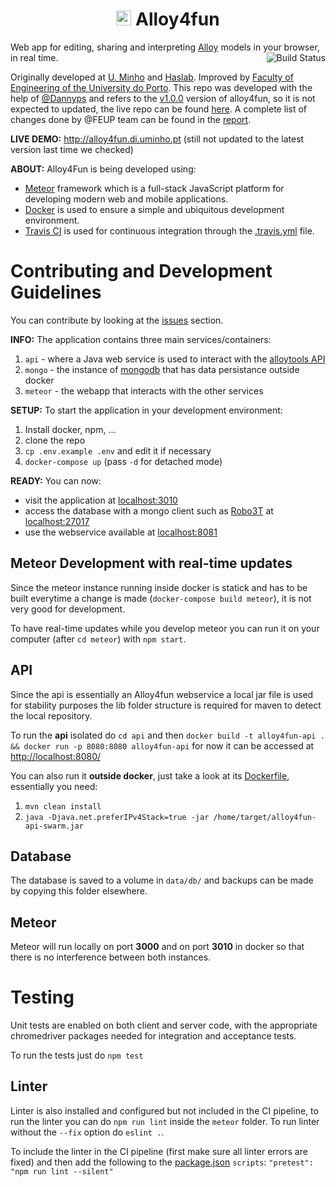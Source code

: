 <h1 align="center"><img src="/meteor/public/favicon.ico" height="24"> Alloy4fun</h1>

Web app for editing, sharing and interpreting [Alloy](http://alloytools.org/) models in your browser, in real time. 
<a href="https://travis-ci.org/msramalho/feup-mfes"><img align="right" alt="Build Status" src="https://travis-ci.org/msramalho/feup-mfes.svg?branch=master"/></a>

Originally developed at [U. Minho](https://www.uminho.pt/) and [Haslab](https://github.com/haslab). Improved by [Faculty of Engineering of the University do Porto](https://fe.up.pt/). This repo was developed with the help of [@Dannyps](https://github.com/Dannyps) and refers to the [v1.0.0](https://github.com/haslab/Alloy4FunWebApp/commit/433dc1bfa932b4687f926722821c631e0ab72299) version of alloy4fun, so it is not expected to updated, the live repo can be found [here](https://github.com/haslab/Alloy4FunWebApp). A complete list of changes done by @FEUP team can be found in the [report](REPORT.md).

**LIVE DEMO:** http://alloy4fun.di.uminho.pt (still not updated to the latest version last time we checked)

**ABOUT:** Alloy4Fun is being developed using:
 * [Meteor](https://www.meteor.com/) framework which is a full-stack JavaScript platform for developing modern web and mobile applications.
 * [Docker](https://www.docker.com/) is used to ensure a simple and ubiquitous development environment.
 * [Travis CI](https://travis-ci.org/) is used for continuous integration through the [.travis.yml](.travis.yml) file.

# Contributing and Development Guidelines
You can contribute by looking at the [issues](issues/) section.

**INFO:** The application contains three main services/containers:
 1. `api` - where a Java web service is used to interact with the [alloytools API](http://alloytools.org/documentation.html)
 1. `mongo` - the instance of [mongodb](https://www.mongodb.com/) that has data persistance outside docker
 1. `meteor` - the webapp that interacts with the other services

**SETUP:** To start the application in your development environment:
1. Install docker, npm, ...
1. clone the repo
1. `cp .env.example .env` and edit it if necessary
1. `docker-compose up` (pass `-d` for detached mode)


**READY:** You can now:
 * visit the application at [localhost:3010](http://localhost:3010)
 * access the database with a mongo client such as [Robo3T](https://robomongo.org/) at [localhost:27017](mongodb://localhost/27017)
 * use the webservice available at [localhost:8081](http://localhost:8081)


## Meteor Development with real-time updates
Since the meteor instance running inside docker is statick and has to be built everytime a change is made (`docker-compose build meteor`), it is not very good for development. 

To have real-time updates while you develop meteor you can run it on your computer (after `cd meteor`) with `npm start`.


## API
Since the api is essentially an Alloy4fun webservice a local jar file is used for stability purposes the lib folder structure is required for maven to detect the local repository. 

To run the **api** isolated do `cd api` and then `docker build -t alloy4fun-api . && docker run -p 8080:8080 alloy4fun-api` for now it can be accessed at [http://localhost:8080/](http://localhost:8080/)

You can also run it **outside docker**, just take a look at its [Dockerfile](api/Dockerfile), essentially you need:
 1. `mvn clean install`
 1. `java -Djava.net.preferIPv4Stack=true -jar /home/target/alloy4fun-api-swarm.jar`

## Database
The database is saved to a volume in `data/db/` and backups can be made by copying this folder elsewhere. 

## Meteor
Meteor will run locally on port **3000** and on port **3010** in docker so that there is no interference between both instances.

# Testing
Unit tests are enabled on both client and server code, with the appropriate chromedriver packages needed for integration and acceptance tests. 

To run the tests just do `npm test`

## Linter
Linter is also installed and configured but not included in the CI pipeline, to run the linter you can do `npm run lint` inside the `meteor` folder. To run linter without the `--fix` option do `eslint .`.

To include the linter in the CI pipeline (first make sure all linter errors are fixed) and then add the following to the [package.json](meteor/package.json) `scripts`: `"pretest": "npm run lint --silent"`
